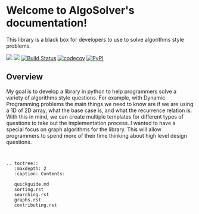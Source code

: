 
# Welcome to AlgoSolver's documentation!

This library is a black box for developers to use to solve algorithms style problems.

[![](https://img.shields.io/badge/license-Apache-green)](https://www.apache.org/licenses/LICENSE-2.0)
[![](https://img.shields.io/github/issues/nickbohm555/AlgoSolver)](https://github.com/Nickbohm555/AlgoSolver/issues)
[![Build Status](https://github.com/Nickbohm555/AlgoSolver/actions/workflows/build.yml/badge.svg)](https://github.com/Nickbohm555/AlgoSolver/actions/workflows/build.yml)
[![codecov](https://codecov.io/gh/nickbohm555/AlgoSolver/branch/main/graph/badge.svg)](https://app.codecov.io/gh/Nickbohm555/AlgoSolver/tree/main)
[![PyPI](https://img.shields.io/pypi/v/AlgoSolver)](https://pypi.org/project/AlgoSolver/0.1.2/)


## Overview

My goal is to develop a library in python to help programmers solve a variety of algorithms style questions. For example, with Dynamic Programming problems the main things we need to know are if we are using a 1D of 2D array, what the base case is, and what the recurrence relation is. With this in mind, we can create multiple templates for different types of questions to take out the implementation process. I wanted to have a special focus on graph algorithms for the library. This will allow programmers to spend more of their time thinking about high level design questions.



```{eval-rst}


.. toctree::
   :maxdepth: 2
   :caption: Contents:

   quickguide.md
   sorting.rst
   searching.rst
   graphs.rst
   contributing.rst
   
